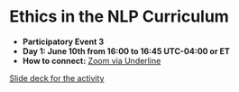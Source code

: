 # Ethics in the NLP Curriculum

- **Participatory Event 3**
- **Day 1: June 10th from 16:00 to 16:45 UTC-04:00 or ET**
- **How to connect:** [Zoom  via Underline](https://underline.io/events/122/sessions?eventSessionId=4302)

[Slide deck for the activity](https://docs.google.com/presentation/d/1lCwfcEnqqSctB0BDHHhCspQLKLzf4SEllr1KZhnD18g/edit?usp=sharing)